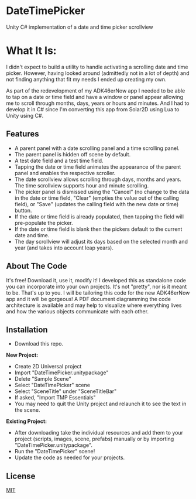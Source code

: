 # DateTimePicker
Unity C# implementation of a date and time picker scrollview

# What It Is:

I didn't expect to build a utility to handle activating a scrolling date and time picker. However, having looked around (admittedly not in a lot of depth) and not finding anything that fit my needs I ended up creating my own.

As part of the redevelopment of my ADK46erNow app I needed to be able to tap on a date or time field and have a window or panel appear allowing me to scroll through months, days, years or hours and minutes. And I had to develop it in C# since I'm converting this app from Solar2D using Lua to Unity using C#.

## Features

<ul>
<li>A parent panel with a date scrolling panel and a time scrolling panel.</li>
<li>The parent panel is hidden off scene by default.</li>
<li>A test date field and a test time field.</li>
<li>Tapping the date or time field animates the appearance of the parent panel and enables the respective scroller.</li>
<li>The date scrollview allows scrolling through days, months and years. The time scrollview supports hour and minute scrolling.</li>
<li>The picker panel is dismissed using the "Cancel" (no change to the data in the date or time field, "Clear" (empties the value out of the calling field), or "Save" (updates the calling field with the new date or time) button.</li>
<li>If the date or time field is already populated, then tapping the field will pre-populate the picker.</li>
<li>If the date or time field is blank then the pickers default to the current date and time.</li>
<li>The day scrollview will adjust its days based on the selected month and year (and takes into account leap years).</li>
</ul>

## About The Code

It's free! Download it, use it, modify it!
I developed this as standalone code you can incorporate into your own projects. It's not "pretty", nor is it meant to be. That's up to you. I will be tailoring this code for the new ADK46erNow app and it will be gorgeous!
A PDF document diagramming the code architecture is available and may help to visualize where everything lives and how the various objects communicate with each other.

## Installation

* Download this repo.
  
__New Project:__
* Create 2D Universal project
* Import "DateTimePicker.unitypackage"
* Delete "Sample Scene"
* Select "DateTimePicker" scene
* Select "SceneTitle" under "SceneTitleBar"
* If asked, "Import TMP Essentials"
* You may need to quit the Unity project and relaunch it to see the text in the scene.
  
__Existing Project:__
* After downloading take the individual resources and add them to your project (scripts, images, scene, prefabs) manually or by importing "DateTimePicker.unitypackage".
* Run the "DateTimePicker" scene!
* Update the code as needed for your projects.

## License

[MIT](https://choosealicense.com/licenses/mit/)
